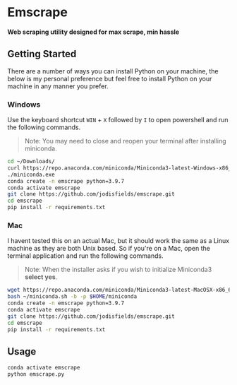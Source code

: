 # Emscrape

**Web scraping utility designed for max scrape, min hassle**

## Getting Started

There are a number of ways you can install Python on your machine, the below is my personal preference but feel free to install Python on your machine in any manner you prefer.

### Windows

Use the keyboard shortcut `WIN` + `X` followed by `I` to open powershell and run the following commands.

> Note: You may need to close and reopen your terminal after installing miniconda.

```sh
cd ~/Downloads/
curl https://repo.anaconda.com/miniconda/Miniconda3-latest-Windows-x86_64.exe --output miniconda.exe
./miniconda.exe
conda create -n emscrape python=3.9.7
conda activate emscrape
git clone https://github.com/jodisfields/emscrape.git
cd emscrape
pip install -r requirements.txt
```

### Mac

I havent tested this on an actual Mac, but it should work the same as a Linux machine as they are both Unix based. So if you're on a Mac, open the terminal application and run the following commands.

> Note: When the installer asks if you wish to initialize Miniconda3 **select yes**.

```sh
wget https://repo.anaconda.com/miniconda/Miniconda3-latest-MacOSX-x86_64.sh -O ~/miniconda.sh
bash ~/miniconda.sh -b -p $HOME/miniconda
conda create -n emscrape python=3.9.7
conda activate emscrape
git clone https://github.com/jodisfields/emscrape.git
cd emscrape
pip install -r requirements.txt
```

## Usage

```sh
conda activate emscrape
python emscrape.py
```
